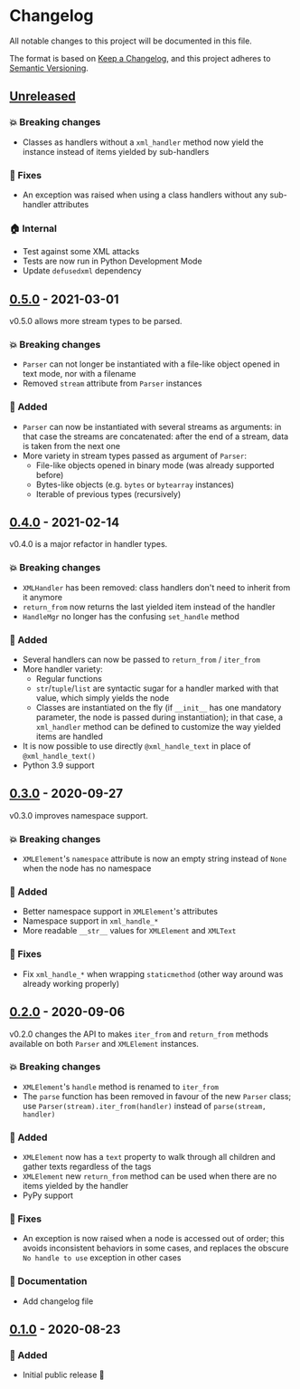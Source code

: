 # Changelog

All notable changes to this project will be documented in this file.

The format is based on [Keep a Changelog](https://keepachangelog.com/),
and this project adheres to [Semantic Versioning](https://semver.org/).

## [Unreleased]

[unreleased]: https://github.com/rogdham/bigxml/compare/v0.5.0...HEAD

### :boom: Breaking changes

 - Classes as handlers without a `xml_handler` method now yield the instance instead of
   items yielded by sub-handlers

### :bug: Fixes

- An exception was raised when using a class handlers without any sub-handler attributes

### :house: Internal

 - Test against some XML attacks
 - Tests are now run in Python Development Mode
 - Update `defusedxml` dependency

## [0.5.0] - 2021-03-01

[0.5.0]: https://github.com/rogdham/bigxml/compare/v0.4.0...v0.5.0

v0.5.0 allows more stream types to be parsed.

### :boom: Breaking changes

 - `Parser` can not longer be instantiated with a file-like object opened in text mode,
   nor with a filename
 - Removed `stream` attribute from `Parser` instances

### :rocket: Added

 - `Parser` can now be instantiated with several streams as arguments: in that case the
   streams are concatenated: after the end of a stream, data is taken from the next one
 - More variety in stream types passed as argument of `Parser`:
   - File-like objects opened in binary mode (was already supported before)
   - Bytes-like objects (e.g. `bytes` or `bytearray` instances)
   - Iterable of previous types (recursively)

## [0.4.0] - 2021-02-14

[0.4.0]: https://github.com/rogdham/bigxml/compare/v0.3.0...v0.4.0

v0.4.0 is a major refactor in handler types.

### :boom: Breaking changes

- `XMLHandler` has been removed: class handlers don't need to inherit from it anymore
- `return_from` now returns the last yielded item instead of the handler
- `HandleMgr` no longer has the confusing `set_handle` method

### :rocket: Added

- Several handlers can now be passed to `return_from` / `iter_from`
- More handler variety:
  - Regular functions
  - `str`/`tuple`/`list` are syntactic sugar for a handler marked with that value,
    which simply yields the node
  - Classes are instantiated on the fly (if `__init__` has one mandatory parameter,
    the node is passed during instantiation); in that case, a `xml_handler` method can
    be defined to customize the way yielded items are handled
- It is now possible to use directly `@xml_handle_text` in place of `@xml_handle_text()`
- Python 3.9 support

## [0.3.0] - 2020-09-27

[0.3.0]: https://github.com/rogdham/bigxml/compare/v0.2.0...v0.3.0

v0.3.0 improves namespace support.

### :boom: Breaking changes

- `XMLElement`'s `namespace` attribute is now an empty string instead of `None` when the
  node has no namespace

### :rocket: Added

- Better namespace support in `XMLElement`'s attributes
- Namespace support in `xml_handle_*`
- More readable `__str__` values for `XMLElement` and `XMLText`

### :bug: Fixes

- Fix `xml_handle_*` when wrapping `staticmethod` (other way around was already
  working properly)

## [0.2.0] - 2020-09-06

[0.2.0]: https://github.com/rogdham/bigxml/compare/v0.1.0...v0.2.0

v0.2.0 changes the API to makes `iter_from` and `return_from` methods
available on both `Parser` and `XMLElement` instances.

### :boom: Breaking changes

- `XMLElement`'s `handle` method is renamed to `iter_from`
- The `parse` function has been removed in favour of the new `Parser` class;
  use `Parser(stream).iter_from(handler)` instead of `parse(stream, handler)`

### :rocket: Added

- `XMLElement` now has a `text` property
  to walk through all children and gather texts regardless of the tags
- `XMLElement` new `return_from` method
  can be used when there are no items yielded by the handler
- PyPy support

### :bug: Fixes

- An exception is now raised when a node is accessed out of order;
  this avoids inconsistent behaviors in some cases,
  and replaces the obscure `No handle to use` exception in other cases

### :memo: Documentation

- Add changelog file

## [0.1.0] - 2020-08-23

[0.1.0]: https://github.com/rogdham/bigxml/releases/tag/v0.1.0

### :rocket: Added

- Initial public release :tada:

